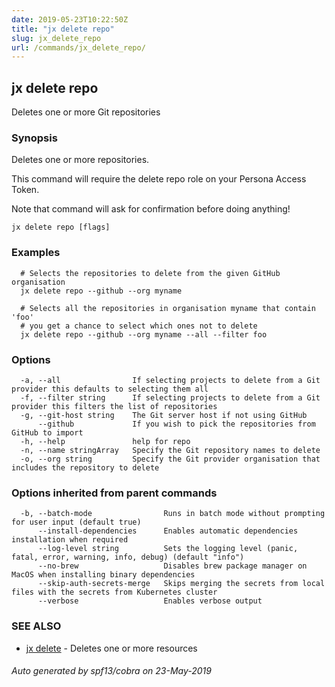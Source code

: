 ```yaml
---
date: 2019-05-23T10:22:50Z
title: "jx delete repo"
slug: jx_delete_repo
url: /commands/jx_delete_repo/
---
```

## jx delete repo

Deletes one or more Git repositories

### Synopsis

Deletes one or more repositories. 

This command will require the delete repo role on your Persona Access Token. 

Note that command will ask for confirmation before doing anything!

```
jx delete repo [flags]
```

### Examples

```
  # Selects the repositories to delete from the given GitHub organisation
  jx delete repo --github --org myname
  
  # Selects all the repositories in organisation myname that contain 'foo'
  # you get a chance to select which ones not to delete
  jx delete repo --github --org myname --all --filter foo
```

### Options

```
  -a, --all                If selecting projects to delete from a Git provider this defaults to selecting them all
  -f, --filter string      If selecting projects to delete from a Git provider this filters the list of repositories
  -g, --git-host string    The Git server host if not using GitHub
      --github             If you wish to pick the repositories from GitHub to import
  -h, --help               help for repo
  -n, --name stringArray   Specify the Git repository names to delete
  -o, --org string         Specify the Git provider organisation that includes the repository to delete
```

### Options inherited from parent commands

```
  -b, --batch-mode                Runs in batch mode without prompting for user input (default true)
      --install-dependencies      Enables automatic dependencies installation when required
      --log-level string          Sets the logging level (panic, fatal, error, warning, info, debug) (default "info")
      --no-brew                   Disables brew package manager on MacOS when installing binary dependencies
      --skip-auth-secrets-merge   Skips merging the secrets from local files with the secrets from Kubernetes cluster
      --verbose                   Enables verbose output
```

### SEE ALSO

* [jx delete](/commands/jx_delete/)	 - Deletes one or more resources

###### Auto generated by spf13/cobra on 23-May-2019
